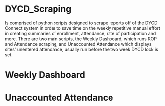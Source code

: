 # DYCD_Scraping
Is comprised of python scripts designed to scrape reports off of the DYCD Connect system in order to save time on the weekly repetitive manual effort in creating summaries of enrollment, attendance, rate of participation and more. There are two main scripts, the Weekly Dashboard, which runs ROP and Attendance scraping, and Unaccounted Attendance which displays sites' unentered attendance, usually run before the two week DYCD lock is set.

# Weekly Dashboard

# Unaccounted Attendance
